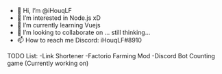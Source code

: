 - 👋 Hi, I’m @iHouqLF
- 👀 I’m interested in Node.js xD
- 🌱 I’m currently learning Vuejs
- 💞️ I’m looking to collaborate on ... still thinking...
- 📫 How to reach me Discord: iHouqLF#8910

TODO List:
-Link Shortener
-Factorio Farming Mod
-Discord Bot Counting game (Currently working on)
